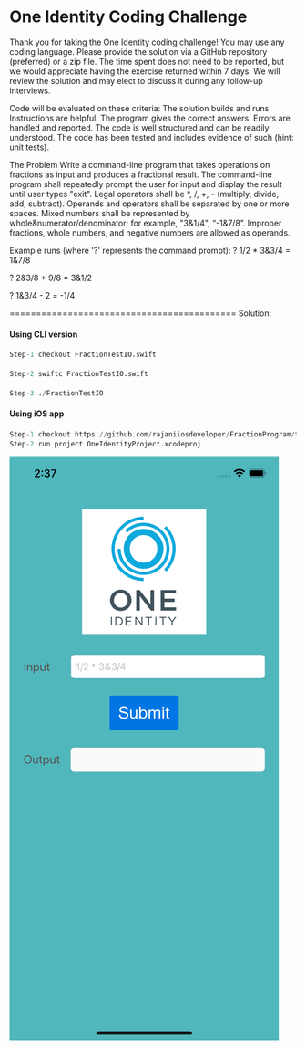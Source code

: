 
# One Identity Coding Challenge

Thank you for taking the One Identity coding challenge!  You may use any coding language.  Please provide the solution via a GitHub repository (preferred) or a zip file.  The time spent does not need to be reported, but we would appreciate having the exercise returned within 7 days.  We will review the solution and may elect to discuss it during any follow-up interviews.

Code will be evaluated on these criteria:
The solution builds and runs. Instructions are helpful.
The program gives the correct answers.
Errors are handled and reported.
The code is well structured and can be readily understood.
The code has been tested and includes evidence of such (hint: unit tests).

The Problem
Write a command-line program that takes operations on fractions as input and produces a fractional result.
The command-line program shall repeatedly prompt the user for input and display the result until user types "exit".
Legal operators shall be *,  /,  +,  - (multiply, divide, add, subtract).
Operands and operators shall be separated by one or more spaces.
Mixed numbers shall be represented by whole&numerator/denominator; for example, "3&1/4", “-1&7/8”.
Improper fractions, whole numbers, and negative numbers are allowed as operands. 

Example runs (where '?' represents the command prompt):
? 1/2 * 3&3/4 = 1&7/8 

? 2&3/8 + 9/8 = 3&1/2

? 1&3/4 - 2 = -1/4

===========================================
Solution:

#### Using CLI version
```python
Step-1 checkout FractionTestIO.swift

Step-2 swiftc FractionTestIO.swift

Step-3 ./FractionTestIO
```

#### Using iOS app

```python
Step-1 checkout https://github.com/rajaniiosdeveloper/FractionProgram/tree/main/OneIdentityiOSApp
Step-2 run project OneIdentityProject.xcodeproj
```
![sample screen](https://github.com/rajaniiosdeveloper/FractionProgram/blob/main/OneIdentityiOSApp/sampleImage.png?raw=true=200)
